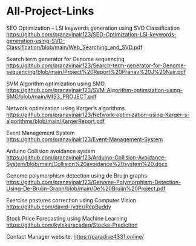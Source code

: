 # All-Project-Links

SEO Optimization – LSI keywords generation using SVD Classification </br>
https://github.com/pranavjnair123/SEO-Optimization-LSI-keywords-generation-using-SVD-Classification/blob/main/Web_Searching_and_SVD.pdf

Search term generator for Genome sequencing </br>
https://github.com/pranavjnair123/Search-term-generator-for-Genome-sequencing/blob/main/Project%20Report%20Pranav%20J%20Nair.pdf

SVM Algorithm optimization using SMO. </br>
https://github.com/pranavjnair123/SVM-Algorithm-optimization-using-SMO/blob/main/MIS3_PROJECT.pdf

Network optimization using Karger’s algorithms. </br>
https://github.com/pranavjnair123/Network-optimization-using-Karger-s-algorithms/blob/main/KargerReport.pdf

Event Management System </br>
https://github.com/pranavjnair123/Event-Management-System

Arduino Collision avoidance system </br>
https://github.com/pranavjnair123/Arduino-Collision-Avoidance-System/blob/main/Collision%20avoidance%20system%20.docx

Genome polymorphism detection using de Bruijn graphs </br>
https://github.com/pranavjnair123/Genome-Polymorphism-Detection-Using-De-Bruijn-Graph/blob/main/De%20Bruijn%20Project.pdf

Exercise postures correction using Computer Vision </br>
https://github.com/david-ryder/RepBuddy

Stock Price Forecasting using Machine Learning </br>
https://github.com/kylekaracadag/Stocks-Prediction

Contact Manager website: https://paradise4331.online/
